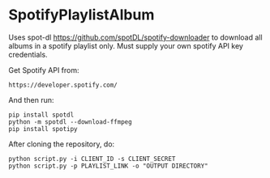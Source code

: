 # SpotifyPlaylistAlbum

Uses spot-dl https://github.com/spotDL/spotify-downloader to download all albums in a spotify playlist only. Must supply your own spotify API key credentials.

Get Spotify API from:
```
https://developer.spotify.com/
```

And then run:
```
pip install spotdl
python -m spotdl --download-ffmpeg
pip install spotipy
```

After cloning the repository, do:
```
python script.py -i CLIENT_ID -s CLIENT_SECRET
python script.py -p PLAYLIST_LINK -o "OUTPUT DIRECTORY"
```
